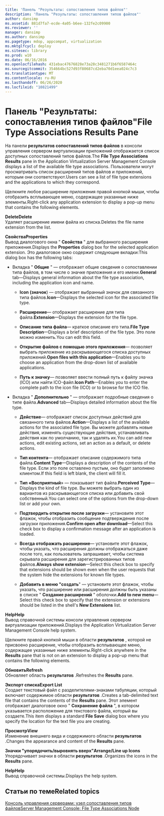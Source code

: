 ```yaml
---
title: 'Панель "Результаты: сопоставления типов файлов"'
description: 'Панель "Результаты: сопоставления типов файлов"'
author: dansimp
ms.assetid: 881d7fa7-ecde-4a05-b6ee-132fe2c09900
ms.reviewer: ''
manager: dansimp
ms.author: dansimp
ms.pagetype: mdop, appcompat, virtualization
ms.mktglfcycl: deploy
ms.sitesec: library
ms.prod: w10
ms.date: 06/16/2016
ms.openlocfilehash: 431ebac47676828e73a28c3481271b6f6587464c
ms.sourcegitcommit: 354664bc527d93f80687cd2eba70d1eea024c7c3
ms.translationtype: MT
ms.contentlocale: ru-RU
ms.lasthandoff: 06/26/2020
ms.locfileid: "10821499"
---
```

# <span data-ttu-id="5e6db-103">Панель "Результаты: сопоставления типов файлов"</span><span class="sxs-lookup"><span data-stu-id="5e6db-103">File Type Associations Results Pane</span></span>


<span data-ttu-id="5e6db-104">На панели **результатов сопоставлений типов файлов** в консоли управления сервером виртуализации приложений отображается список доступных сопоставлений типов файлов.</span><span class="sxs-lookup"><span data-stu-id="5e6db-104">The **File Type Associations Results** pane in the Application Virtualization Server Management Console displays a list of the available file type associations.</span></span> <span data-ttu-id="5e6db-105">Пользователи могут просматривать список расширений типов файлов и приложений, которым они соответствуют.</span><span class="sxs-lookup"><span data-stu-id="5e6db-105">Users can see a list of file type extensions and the applications to which they correspond.</span></span>

<span data-ttu-id="5e6db-106">Щелкните любое расширение приложения правой кнопкой мыши, чтобы отобразить всплывающее меню, содержащее указанные ниже элементы.</span><span class="sxs-lookup"><span data-stu-id="5e6db-106">Right-click any application extension to display a pop-up menu that contains the following elements.</span></span>

<a href="" id="delete"></a>**<span data-ttu-id="5e6db-107">Delete</span><span class="sxs-lookup"><span data-stu-id="5e6db-107">Delete</span></span>**  
<span data-ttu-id="5e6db-108">Удаляет расширение имени файла из списка.</span><span class="sxs-lookup"><span data-stu-id="5e6db-108">Deletes the file name extension from the list.</span></span>

<a href="" id="properties"></a>**<span data-ttu-id="5e6db-109">Свойства</span><span class="sxs-lookup"><span data-stu-id="5e6db-109">Properties</span></span>**  
<span data-ttu-id="5e6db-110">Вывод диалогового окна " **Свойства** " для выбранного расширения приложения.</span><span class="sxs-lookup"><span data-stu-id="5e6db-110">Displays the **Properties** dialog box for the selected application extension.</span></span> <span data-ttu-id="5e6db-111">Это диалоговое окно содержит следующие вкладки:</span><span class="sxs-lookup"><span data-stu-id="5e6db-111">This dialog box has the following tabs:</span></span>

-   <span data-ttu-id="5e6db-112">Вкладка " **Общие** " — отображает общие сведения о сопоставлении типа файлов, в том числе о значке приложения и его имени.</span><span class="sxs-lookup"><span data-stu-id="5e6db-112">**General** tab—Displays general information about the file type association, including the application icon and name.</span></span>

    -   <span data-ttu-id="5e6db-113">**Icon (значок**) — отображает выбранный значок для связанного типа файлов.</span><span class="sxs-lookup"><span data-stu-id="5e6db-113">**Icon**—Displays the selected icon for the associated file type.</span></span>

    -   <span data-ttu-id="5e6db-114">**Расширение**— отображает расширение для типа файла.</span><span class="sxs-lookup"><span data-stu-id="5e6db-114">**Extension**—Displays the extension for the file type.</span></span>

    -   <span data-ttu-id="5e6db-115">**Описание типа файла**— краткое описание его типа.</span><span class="sxs-lookup"><span data-stu-id="5e6db-115">**File Type Description**—Displays a brief description of the file type.</span></span> <span data-ttu-id="5e6db-116">Это поле можно изменить.</span><span class="sxs-lookup"><span data-stu-id="5e6db-116">You can edit this field.</span></span>

    -   <span data-ttu-id="5e6db-117">**Открытие файлов с помощью этого приложения**— позволяет выбрать приложение из раскрывающегося списка доступных приложений.</span><span class="sxs-lookup"><span data-stu-id="5e6db-117">**Open files with this application**—Enables you to choose an application from the drop-down list of available applications.</span></span>

    -   <span data-ttu-id="5e6db-118">**Путь к значку**— позволяет ввести полный путь к файлу значка (ICO) или найти ICO-файл.</span><span class="sxs-lookup"><span data-stu-id="5e6db-118">**Icon Path**—Enables you to enter the complete path to the icon file (ICO) or to browse for the ICO file.</span></span>

-   <span data-ttu-id="5e6db-119">Вкладка " **Дополнительно** " — отображает подробные сведения о типе файла.</span><span class="sxs-lookup"><span data-stu-id="5e6db-119">**Advanced** tab—Displays detailed information about the file type.</span></span>

    -   <span data-ttu-id="5e6db-120">**Действие**— отображает список доступных действий для связанного типа файлов.</span><span class="sxs-lookup"><span data-stu-id="5e6db-120">**Action**—Displays a list of the available actions for the associated file type.</span></span> <span data-ttu-id="5e6db-121">Вы можете добавлять новые действия, изменять существующие действия, устанавливать действия как по умолчанию, так и удалять их.</span><span class="sxs-lookup"><span data-stu-id="5e6db-121">You can add new actions, edit existing actions, set an action as a default, or delete actions.</span></span>

    -   <span data-ttu-id="5e6db-122">**Тип контента**— отображает описание содержимого типа файла.</span><span class="sxs-lookup"><span data-stu-id="5e6db-122">**Content Type**—Displays a description of the contents of the file type.</span></span> <span data-ttu-id="5e6db-123">Если это поле оставлено пустым, оно будет заполнено клиентом.</span><span class="sxs-lookup"><span data-stu-id="5e6db-123">If this field is left blank, the client will fill it.</span></span>

    -   <span data-ttu-id="5e6db-124">**Тип «Восприятный**» — показывает тип файла.</span><span class="sxs-lookup"><span data-stu-id="5e6db-124">**Perceived Type**—Displays the kind of file type.</span></span> <span data-ttu-id="5e6db-125">Вы можете выбрать один из вариантов из раскрывающегося списка или добавить свой собственный.</span><span class="sxs-lookup"><span data-stu-id="5e6db-125">You can select one of the options from the drop-down list or add your own.</span></span>

    -   <span data-ttu-id="5e6db-126">**Подтвердить открытие после загрузки**— установите этот флажок, чтобы отобразить сообщение подтверждения после загрузки приложения.</span><span class="sxs-lookup"><span data-stu-id="5e6db-126">**Confirm open after download**—Select this check box to display a confirmation message after an application is loaded.</span></span>

    -   <span data-ttu-id="5e6db-127">**Всегда отображать расширение**— установите этот флажок, чтобы указать, что расширения должны отображаться даже после того, как пользователь запрашивает, чтобы система скрывала расширения для зарегистрированных типов файлов.</span><span class="sxs-lookup"><span data-stu-id="5e6db-127">**Always show extension**—Select this check box to specify that extensions should be shown even when the user requests that the system hide the extensions for known file types.</span></span>

    -   <span data-ttu-id="5e6db-128">**Добавить в меню "создать**" — установите этот флажок, чтобы указать, что расширение или расширения должны быть указаны в списке " **Создание расширений** " оболочки.</span><span class="sxs-lookup"><span data-stu-id="5e6db-128">**Add to new menu**—Select this check box to specify that the extension or extensions should be listed in the shell's **New Extensions** list.</span></span>

<a href="" id="help"></a>**<span data-ttu-id="5e6db-129">Help</span><span class="sxs-lookup"><span data-stu-id="5e6db-129">Help</span></span>**  
<span data-ttu-id="5e6db-130">Вывод справочной системы консоли управления сервером виртуализации приложений.</span><span class="sxs-lookup"><span data-stu-id="5e6db-130">Displays the Application Virtualization Server Management Console help system.</span></span>

<span data-ttu-id="5e6db-131">Щелкните правой кнопкой мыши в области **результатов** , которой не присвоено расширение, чтобы отобразить всплывающее меню, содержащее указанные ниже элементы.</span><span class="sxs-lookup"><span data-stu-id="5e6db-131">Right-click anywhere in the **Results** pane that is not on an extension to display a pop-up menu that contains the following elements.</span></span>

<a href="" id="refresh"></a>**<span data-ttu-id="5e6db-132">Обновить</span><span class="sxs-lookup"><span data-stu-id="5e6db-132">Refresh</span></span>**  
<span data-ttu-id="5e6db-133">Обновляет область **результатов** .</span><span class="sxs-lookup"><span data-stu-id="5e6db-133">Refreshes the **Results** pane.</span></span>

<a href="" id="export-list"></a>**<span data-ttu-id="5e6db-134">Экспорт списка</span><span class="sxs-lookup"><span data-stu-id="5e6db-134">Export List</span></span>**  
<span data-ttu-id="5e6db-135">Создает текстовый файл с разделителями-знаками табуляции, который включает содержимое области **результатов** .</span><span class="sxs-lookup"><span data-stu-id="5e6db-135">Creates a tab-delimited text file that contains the contents of the **Results** pane.</span></span> <span data-ttu-id="5e6db-136">Этот элемент отображает диалоговое окно " **Сохранение файла** ", в котором указывается расположение для текстового файла, который вы создаете.</span><span class="sxs-lookup"><span data-stu-id="5e6db-136">This item displays a standard **File Save** dialog box where you specify the location for the text file you are creating.</span></span>

<a href="" id="view"></a>**<span data-ttu-id="5e6db-137">Просмотр</span><span class="sxs-lookup"><span data-stu-id="5e6db-137">View</span></span>**  
<span data-ttu-id="5e6db-138">Изменение внешнего вида и содержимого области **результатов** .</span><span class="sxs-lookup"><span data-stu-id="5e6db-138">Changes the appearance and content of the **Results** pane.</span></span>

<a href="" id="arrange-line-up-icons"></a>**<span data-ttu-id="5e6db-139">Значки "упорядочить/выровнять вверх"</span><span class="sxs-lookup"><span data-stu-id="5e6db-139">Arrange/Line up Icons</span></span>**  
<span data-ttu-id="5e6db-140">Упорядочивает значки в области **результатов** .</span><span class="sxs-lookup"><span data-stu-id="5e6db-140">Organizes the icons in the **Results** pane.</span></span>

<a href="" id="help"></a>**<span data-ttu-id="5e6db-141">Help</span><span class="sxs-lookup"><span data-stu-id="5e6db-141">Help</span></span>**  
<span data-ttu-id="5e6db-142">Вывод справочной системы.</span><span class="sxs-lookup"><span data-stu-id="5e6db-142">Displays the help system.</span></span>

## <span data-ttu-id="5e6db-143">Статьи по теме</span><span class="sxs-lookup"><span data-stu-id="5e6db-143">Related topics</span></span>


[<span data-ttu-id="5e6db-144">Консоль управления серверами: узел сопоставления типов файлов</span><span class="sxs-lookup"><span data-stu-id="5e6db-144">Server Management Console: File Type Associations Node</span></span>](server-management-console-file-type-associations-node.md)

 

 





